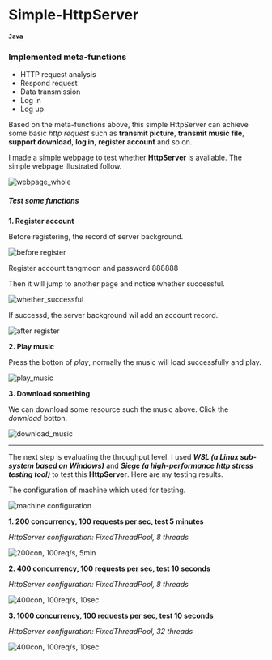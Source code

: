 # Simple-HttpServer
__`Java`__
### Implemented meta-functions
* HTTP request analysis
* Respond request
* Data transmission
* Log in 
* Log up

Based on the meta-functions above, this simple HttpServer can achieve some basic _http request_ such as __transmit picture__, __transmit music file__, __support download__, __log in__, __register account__ and so on.

I made a simple webpage to test whether __HttpServer__ is available. The simple webpage illustrated follow.

![webpage_whole]()

##### Test some functions
__1. Register account__

  Before registering, the record of server background.

  ![before register]()
  
  Register account:tangmoon and password:888888
  
  Then it will jump to another page and notice whether successful.
  
  ![whether_successful]()
  
  If successd, the server background wil add an account record.
  
  ![after register]()
  
__2. Play music__

  Press the botton of _play_, normally the music will load successfully and play.
  
  ![play_music]()
  
__3. Download something__

  We can download some resource such the music above. Click the _download_ botton.
  
  ![download_music]()
  

---

The next step is evaluating the throughput level. I used ___WSL (a Linux sub-system based on Windows)___ and ___Siege (a high-performance http stress testing tool)___ to test this __HttpServer__. Here are my testing results.

The configuration of machine which used for testing.

![machine configuration]()

__1. 200 concurrency, 100 requests per sec, test 5 minutes__ 

  _HttpServer configuration: FixedThreadPool, 8 threads_

  ![200con, 100req/s, 5min]()
   
__2. 400 concurrency, 100 requests per sec, test 10 seconds__

  _HttpServer configuration: FixedThreadPool, 8 threads_

  ![400con, 100req/s, 10sec]()

__3. 1000 concurrency, 100 requests per sec, test 10 seconds__

  _HttpServer configuration: FixedThreadPool, 32 threads_
  
  ![400con, 100req/s, 10sec]()
  
























	
